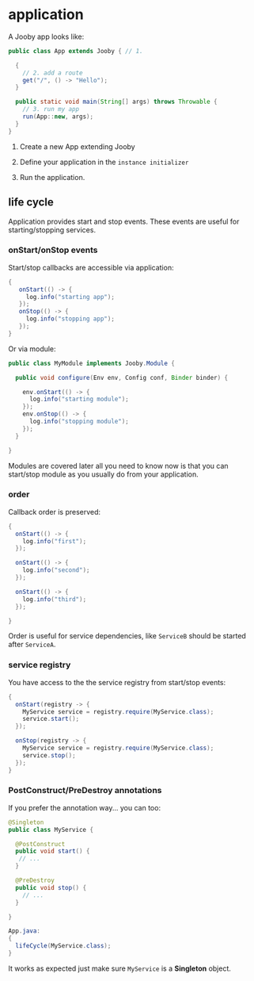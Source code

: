 # application

A Jooby app looks like:

```java
public class App extends Jooby { // 1.

  {
    // 2. add a route
    get("/", () -> "Hello");
  }

  public static void main(String[] args) throws Throwable {
    // 3. run my app
    run(App::new, args);
  }
}
```

1) Create a new App extending Jooby

2) Define your application in the `instance initializer`

3) Run the application.

## life cycle

Application provides start and stop events. These events are useful for starting/stopping services.

### onStart/onStop events

Start/stop callbacks are accessible via application:

```java
{
   onStart(() -> {
     log.info("starting app");
   });
   onStop(() -> {
     log.info("stopping app");
   });
}
```

Or via module:

```java
public class MyModule implements Jooby.Module {

  public void configure(Env env, Config conf, Binder binder) {

    env.onStart(() -> {
      log.info("starting module");
    });
    env.onStop(() -> {
      log.info("stopping module");
    });
  }

}
```

Modules are covered later all you need to know now is that you can start/stop module as you usually do from your application. 

### order

Callback order is preserved:

```java
{
  onStart(() -> {
    log.info("first");
  });

  onStart(() -> {
    log.info("second");
  });

  onStart(() -> {
    log.info("third");
  });

}
```

Order is useful for service dependencies, like `ServiceB` should be started after `ServiceA`.

### service registry

You have access to the the service registry from start/stop events:

```java
{
  onStart(registry -> {
    MyService service = registry.require(MyService.class);
    service.start();
  });

  onStop(registry -> {
    MyService service = registry.require(MyService.class);
    service.stop();
  });
}
```

### PostConstruct/PreDestroy annotations

If you prefer the annotation way... you can too:

```java
@Singleton
public class MyService {

  @PostConstruct
  public void start() {
   // ...
  }

  @PreDestroy
  public void stop() {
    // ...
  }

}

App.java:
{
  lifeCycle(MyService.class);
}
```

It works as expected just make sure ```MyService``` is a **Singleton** object.
